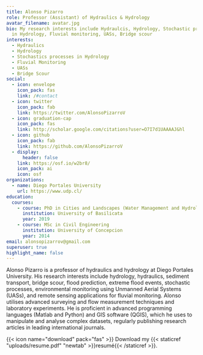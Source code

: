 ```yaml
---
title: Alonso Pizarro
role: Professor (Assistant) of Hydraulics & Hydrology
avatar_filename: avatar.jpg
bio: My research interests include Hydraulcis, Hydrology, Stochastic processes
  in Hydrology, Fluvial monitoring, UASs, Bridge scour
interests:
  - Hydraulics
  - Hydrology
  - Stochastics processes in Hydrology
  - Fluvial Monitoring
  - UASs
  - Bridge Scour
social:
  - icon: envelope
    icon_pack: fas
    link: /#contact
  - icon: twitter
    icon_pack: fab
    link: https://twitter.com/AlonsoPizarroV
  - icon: graduation-cap
    icon_pack: fas
    link: http://scholar.google.com/citations?user=O7I7d1UAAAAJ&hl
  - icon: github
    icon_pack: fab
    link: https://github.com/AlonsoPizarroV
  - display:
      header: false
    link: https://osf.io/w2br8/
    icon_pack: ai
    icon: osf
organizations:
  - name: Diego Portales University
    url: https://www.udp.cl/
education:
  courses:
    - course: PhD in Cities and Landscapes (Water Management and Hydrology)
      institution: University of Basilicata
      year: 2019
    - course: MSc in Civil Engineering
      institution: University of Concepcion
      year: 2014
email: alonsopizarrov@gmail.com
superuser: true
highlight_name: false
---
```

Alonso Pizarro is a professor of hydraulics and hydrology at Diego Portales University. His research interests include hydrology, hydraulics, sediment transport, bridge scour, flood prediction, extreme flood events, stochastic processes, environmental monitoring using Unmanned Aerial Systems (UASs), and remote sensing applications for fluvial monitoring. Alonso utilises advanced surveying and flow measurement techniques and laboratory experiments. He is proficient in advanced programming languages (Matlab and Python) and GIS software (QGIS), which he uses to manipulate and analyse complex datasets, regularly publishing research articles in leading international journals.

{{< icon name="download" pack="fas" >}} Download my {{< staticref "uploads/resume.pdf" "newtab" >}}resumé{{< /staticref >}}.